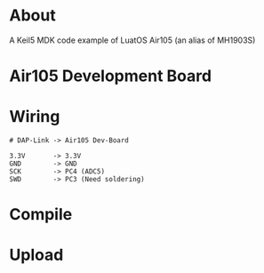 # About

A Keil5 MDK code example of LuatOS Air105 (an alias of MH1903S)

# Air105 Development Board



# Wiring

```
# DAP-Link -> Air105 Dev-Board

3.3V       -> 3.3V 
GND        -> GND
SCK        -> PC4 (ADC5)
SWD        -> PC3 (Need soldering)
```

# Compile


# Upload

